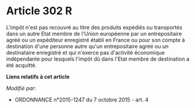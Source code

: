 # Article 302 R

L'impôt n'est pas recouvré au titre des produits expédiés ou transportés dans un autre Etat membre de l'Union européenne par
un entrepositaire agréé ou un expéditeur enregistré établi en France ou pour son compte à destination d'une personne autre
qu'un entrepositaire agréé ou un destinataire enregistré et qui n'exerce pas d'activité économique indépendante pour lesquels
l'impôt dû dans l'Etat membre de destination a été acquitté.

**Liens relatifs à cet article**

_Modifié par_:

  - ORDONNANCE n°2015-1247 du 7 octobre 2015 - art. 4
